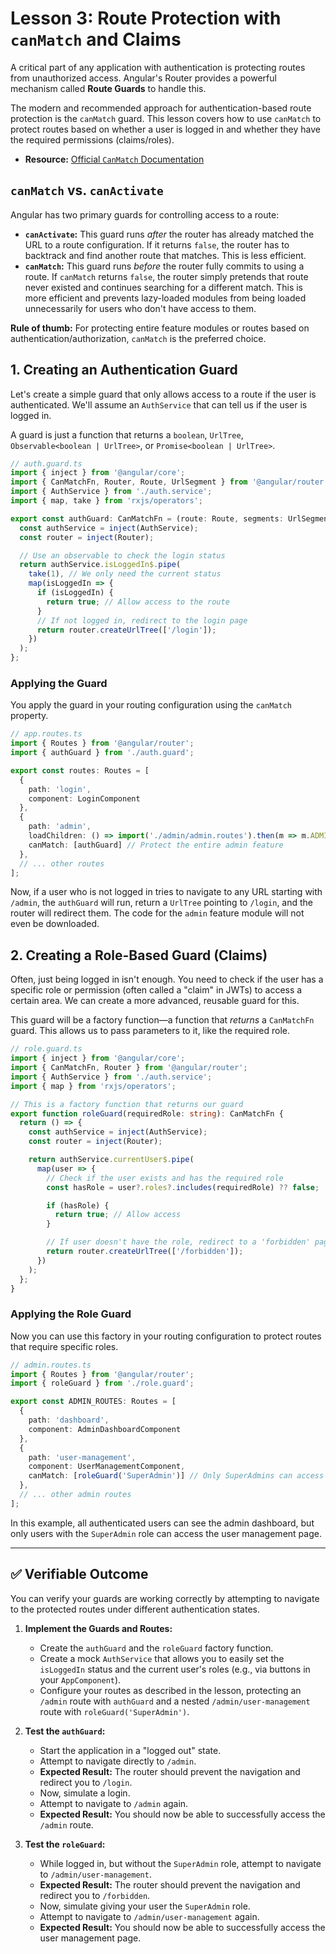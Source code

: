 # Lesson 3: Route Protection with `canMatch` and Claims

A critical part of any application with authentication is protecting routes from unauthorized access. Angular's Router provides a powerful mechanism called **Route Guards** to handle this.

The modern and recommended approach for authentication-based route protection is the `canMatch` guard. This lesson covers how to use `canMatch` to protect routes based on whether a user is logged in and whether they have the required permissions (claims/roles).

- **Resource:** [Official `CanMatch` Documentation](https://angular.io/api/router/CanMatch)

## `canMatch` vs. `canActivate`

Angular has two primary guards for controlling access to a route:

-   **`canActivate`:** This guard runs *after* the router has already matched the URL to a route configuration. If it returns `false`, the router has to backtrack and find another route that matches. This is less efficient.
-   **`canMatch`:** This guard runs *before* the router fully commits to using a route. If `canMatch` returns `false`, the router simply pretends that route never existed and continues searching for a different match. This is more efficient and prevents lazy-loaded modules from being loaded unnecessarily for users who don't have access to them.

**Rule of thumb:** For protecting entire feature modules or routes based on authentication/authorization, `canMatch` is the preferred choice.

## 1. Creating an Authentication Guard

Let's create a simple guard that only allows access to a route if the user is authenticated. We'll assume an `AuthService` that can tell us if the user is logged in.

A guard is just a function that returns a `boolean`, `UrlTree`, `Observable<boolean | UrlTree>`, or `Promise<boolean | UrlTree>`.

```typescript
// auth.guard.ts
import { inject } from '@angular/core';
import { CanMatchFn, Router, Route, UrlSegment } from '@angular/router';
import { AuthService } from './auth.service';
import { map, take } from 'rxjs/operators';

export const authGuard: CanMatchFn = (route: Route, segments: UrlSegment[]) => {
  const authService = inject(AuthService);
  const router = inject(Router);

  // Use an observable to check the login status
  return authService.isLoggedIn$.pipe(
    take(1), // We only need the current status
    map(isLoggedIn => {
      if (isLoggedIn) {
        return true; // Allow access to the route
      }
      // If not logged in, redirect to the login page
      return router.createUrlTree(['/login']);
    })
  );
};
```

### Applying the Guard

You apply the guard in your routing configuration using the `canMatch` property.

```typescript
// app.routes.ts
import { Routes } from '@angular/router';
import { authGuard } from './auth.guard';

export const routes: Routes = [
  {
    path: 'login',
    component: LoginComponent
  },
  {
    path: 'admin',
    loadChildren: () => import('./admin/admin.routes').then(m => m.ADMIN_ROUTES),
    canMatch: [authGuard] // Protect the entire admin feature
  },
  // ... other routes
];
```
Now, if a user who is not logged in tries to navigate to any URL starting with `/admin`, the `authGuard` will run, return a `UrlTree` pointing to `/login`, and the router will redirect them. The code for the `admin` feature module will not even be downloaded.

## 2. Creating a Role-Based Guard (Claims)

Often, just being logged in isn't enough. You need to check if the user has a specific role or permission (often called a "claim" in JWTs) to access a certain area. We can create a more advanced, reusable guard for this.

This guard will be a factory function—a function that *returns* a `CanMatchFn` guard. This allows us to pass parameters to it, like the required role.

```typescript
// role.guard.ts
import { inject } from '@angular/core';
import { CanMatchFn, Router } from '@angular/router';
import { AuthService } from './auth.service';
import { map } from 'rxjs/operators';

// This is a factory function that returns our guard
export function roleGuard(requiredRole: string): CanMatchFn {
  return () => {
    const authService = inject(AuthService);
    const router = inject(Router);

    return authService.currentUser$.pipe(
      map(user => {
        // Check if the user exists and has the required role
        const hasRole = user?.roles?.includes(requiredRole) ?? false;

        if (hasRole) {
          return true; // Allow access
        }

        // If user doesn't have the role, redirect to a 'forbidden' page or home
        return router.createUrlTree(['/forbidden']);
      })
    );
  };
}
```

### Applying the Role Guard

Now you can use this factory in your routing configuration to protect routes that require specific roles.

```typescript
// admin.routes.ts
import { Routes } from '@angular/router';
import { roleGuard } from './role.guard';

export const ADMIN_ROUTES: Routes = [
  {
    path: 'dashboard',
    component: AdminDashboardComponent
  },
  {
    path: 'user-management',
    component: UserManagementComponent,
    canMatch: [roleGuard('SuperAdmin')] // Only SuperAdmins can access this
  },
  // ... other admin routes
];
```
In this example, all authenticated users can see the admin dashboard, but only users with the `SuperAdmin` role can access the user management page.

---

## ✅ Verifiable Outcome

You can verify your guards are working correctly by attempting to navigate to the protected routes under different authentication states.

1.  **Implement the Guards and Routes:**
    -   Create the `authGuard` and the `roleGuard` factory function.
    -   Create a mock `AuthService` that allows you to easily set the `isLoggedIn` status and the current user's roles (e.g., via buttons in your `AppComponent`).
    -   Configure your routes as described in the lesson, protecting an `/admin` route with `authGuard` and a nested `/admin/user-management` route with `roleGuard('SuperAdmin')`.

2.  **Test the `authGuard`:**
    -   Start the application in a "logged out" state.
    -   Attempt to navigate directly to `/admin`.
    -   **Expected Result:** The router should prevent the navigation and redirect you to `/login`.
    -   Now, simulate a login.
    -   Attempt to navigate to `/admin` again.
    -   **Expected Result:** You should now be able to successfully access the `/admin` route.

3.  **Test the `roleGuard`:**
    -   While logged in, but without the `SuperAdmin` role, attempt to navigate to `/admin/user-management`.
    -   **Expected Result:** The router should prevent the navigation and redirect you to `/forbidden`.
    -   Now, simulate giving your user the `SuperAdmin` role.
    -   Attempt to navigate to `/admin/user-management` again.
    -   **Expected Result:** You should now be able to successfully access the user management page.